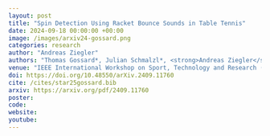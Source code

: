 ```yaml
---
layout: post
title: "Spin Detection Using Racket Bounce Sounds in Table Tennis"
date: 2024-09-18 00:00:00 +00:00
image: /images/arxiv24-gossard.png
categories: research
author: "Andreas Ziegler"
authors: "Thomas Gossard*, Julian Schmalzl*, <strong>Andreas Ziegler</strong>, Andreas Zell"
venue: "IEEE International Workshop on Sport, Technology and Research (STAR)"
doi: https://doi.org/10.48550/arXiv.2409.11760
cite: /cites/star25gossard.bib
arxiv: https://arxiv.org/pdf/2409.11760
poster:
code:
website:
youtube:
---
```

